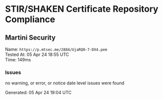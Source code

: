# STIR/SHAKEN Certificate Repository Compliance

## Martini Security

Name: `https://p.mtsec.me/2884/UjaRQ0-7-DX4.pem`\
Tested At: 05 Apr 24 18:55 UTC\
Time: 149ms

### Issues

no warning, or error, or notice date level issues were found

Generated: 05 Apr 24 19:04 UTC